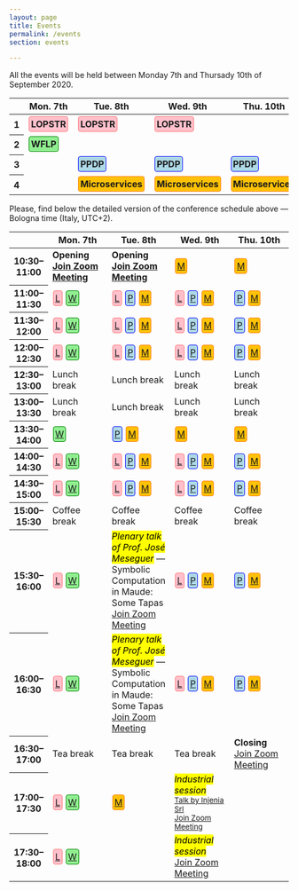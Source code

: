 ```yaml
---
layout: page
title: Events
permalink: /events
section: events

---
```


All the events will be held between Monday 7th and Thursady 10th of September 2020.

<table class="table table-responsive-sm table-hover text-center">
    <thead>
        <tr>
            <th scope="row"></th>
            <th scope="col">Mon. 7th</th>
            <th scope="col">Tue. 8th</th>
            <th scope="col">Wed. 9th</th>
            <th scope="col">Thu. 10th</th>
        </tr>
    </thead>
    <tbody>
        <tr>
            <th scope="row">1</th>
            <td><a href="https://nms.kcl.ac.uk/maribel.fernandez/LOPSTR2020/"><span class="lopstr"><strong>LOPSTR</strong></span></a></td>
            <td><a href="https://nms.kcl.ac.uk/maribel.fernandez/LOPSTR2020/"><span class="lopstr"><strong>LOPSTR</strong></span></a></td>
            <td><a href="https://nms.kcl.ac.uk/maribel.fernandez/LOPSTR2020/"><span class="lopstr"><strong>LOPSTR</strong></span></a></td>
            <td></td>
        </tr>
        <tr>
            <th scope="row">2</th>
            <td><a href="http://helm.cs.unibo.it/wflp2020/"><span class="wflp"><strong>WFLP</strong></span></a></td>
            <td></td>
            <td></td>
            <td></td>
        </tr>
        <tr>
            <th scope="row">3</th>
            <td></td>
            <td><a href="http://www.cse.chalmers.se/~abela/ppdp20/"><span class="ppdp"><strong>PPDP</strong></span></a></td>
            <td><a href="http://www.cse.chalmers.se/~abela/ppdp20/"><span class="ppdp"><strong>PPDP</strong></span></a></td>
            <td><a href="http://www.cse.chalmers.se/~abela/ppdp20/"><span class="ppdp"><strong>PPDP</strong></span></a></td>
        </tr>
        <tr>
            <th scope="row">4</th>
            <td></td>
            <td><a href="https://www.conf-micro.services/2020/"><span class="microservices"><strong>Microservices</strong></span></a></td>
            <td><a href="https://www.conf-micro.services/2020/"><span class="microservices"><strong>Microservices</strong></span></a></td>
            <td><a href="https://www.conf-micro.services/2020/"><span class="microservices"><strong>Microservices</strong></span></a></td>
        </tr>
    </tbody>
</table>

<p class="my-5">
Please, find below the detailed version of the conference schedule
above &mdash; Bologna time (Italy, UTC+2).
</p>

<style>
.lopstr {
    border: 1px solid #ff7676;
    border-radius: 4px;
    padding: 3px;
    background-color: pink;
    display: inline-block;
    margin: 1px;
}
.wflp {
    border: 1px solid green;
    border-radius: 4px;
    padding: 3px;
    background-color: lightgreen;
    display: inline-block;
    margin: 1px;
}
.ppdp {
    border: 1px solid blue;
    border-radius: 4px;
    padding: 3px;
    background-color: lightblue;
    display: inline-block;
    margin: 1px;
}
.microservices {
    border: 1px solid #fd7e14;
    border-radius: 4px;
    padding: 3px;
    background-color: #ffc107;
    display: inline-block;
    margin: 1px;
}
.detailed-program td {
    width: 22%;
}
.detailed-program tr {
    width: 22%;
}
.legend {
    margin-right: 20px;
}
</style>

<table class="table table-responsive-sm table-hover text-center small detailed-program">
    <thead>
        <tr>
            <th scope="row" class="small"></th>
            <th scope="col">Mon. 7th</th>
            <th scope="col">Tue. 8th</th>
            <th scope="col">Wed. 9th</th>
            <th scope="col">Thu. 10th</th>
        </tr>
    </thead>
    <tbody>
        <tr>
            <th scope="row" class="small">10:30&ndash;11:00</th>
            <td class="text-info"><strong>Opening<br /><a class="small" href="https://us02web.zoom.us/j/81221846281?pwd=ZVBKTlhzZkZXOXRaZjA3dU9zY0NYZz09">Join Zoom Meeting</a></strong></td>
            <td class="text-info"><strong>Opening<br /><a class="small" href="https://us02web.zoom.us/j/86542328968?pwd=U0k0M2hLUGJHME1BcjlLdCsza2ljdz09">Join Zoom Meeting</a></strong></td>
            <td class="text-normal"><span class="microservices"><a href="https://us02web.zoom.us/j/86014911483?pwd=WW1UWFRPaWF3VVc2c0RRdHBFam1Gdz09" title="Join Zoom Meeting">M</a></span></td>
            <td class="text-normal"><span class="microservices"><a href="https://us02web.zoom.us/j/85692687858?pwd=bDljemJ4aEZJYnJZRlVCTy8xd29PUT09" title="Join Zoom Meeting">M</a></span></td>
        </tr>
        <tr>
            <th scope="row" class="small">11:00&ndash;11:30</th>
            <td class="text-normal"><span class="lopstr"><a href="https://us02web.zoom.us/j/84882509637?pwd=d0VJeS9vR0dpc0FxZTZDUDgzcTlkdz09" title="Join Zoom Meeting">L</a></span> <span class="wflp"><a href="https://us02web.zoom.us/j/83049802627?pwd=ZVpIOXpKaVRoQjQ0NDd0bkxWUDFBZz09" title="Join Zoom Meeting">W</a></span></td>
            <td class="text-normal"><span class="lopstr"><a href="https://us02web.zoom.us/j/85366847417?pwd=dGN4RW12aDgvOHZjMzBTQlQrUGhEdz09" title="Join Zoom Meeting">L</a></span> <span class="ppdp"><a href="https://us02web.zoom.us/j/86767609272?pwd=VG4wL3VFQ2phdnphUGRiaHhEbWVEdz09" title="Join Zoom Meeting">P</a></span> <span class="microservices"><a href="https://us02web.zoom.us/j/89239568074?pwd=N1B0RWJCMmJaQnlWRkhpSWhYbktiQT09" title="Join Zoom Meeting">M</a></span></td>
            <td class="text-normal"><span class="lopstr"><a href="https://us02web.zoom.us/j/83482470471?pwd=Y1NRVXdoSVVvcjYxRjV6K0NKYUlWQT09" title="Join Zoom Meeting">L</a></span> <span class="ppdp"><a href="https://us02web.zoom.us/j/81399935888?pwd=K01uaFQ5WWI1MHdSNUhkVjJhZWorUT09" title="Join Zoom Meeting">P</a></span> <span class="microservices"><a href="https://us02web.zoom.us/j/86014911483?pwd=WW1UWFRPaWF3VVc2c0RRdHBFam1Gdz09" title="Join Zoom Meeting">M</a></span></td>
            <td class="text-normal"><span class="ppdp"><a href="https://us02web.zoom.us/j/88941123167?pwd=dDBnRS8vZVhtNkJ2aXB5MXdMNHhXZz09" title="Join Zoom Meeting">P</a></span> <span class="microservices"><a href="https://us02web.zoom.us/j/85692687858?pwd=bDljemJ4aEZJYnJZRlVCTy8xd29PUT09" title="Join Zoom Meeting">M</a></span></td>
        </tr>
        <tr>
            <th scope="row" class="small">11:30&ndash;12:00</th>
            <td class="text-normal"><span class="lopstr"><a href="https://us02web.zoom.us/j/84882509637?pwd=d0VJeS9vR0dpc0FxZTZDUDgzcTlkdz09" title="Join Zoom Meeting">L</a></span> <span class="wflp"><a href="https://us02web.zoom.us/j/83049802627?pwd=ZVpIOXpKaVRoQjQ0NDd0bkxWUDFBZz09" title="Join Zoom Meeting">W</a></span></td>
            <td class="text-normal"><span class="lopstr"><a href="https://us02web.zoom.us/j/85366847417?pwd=dGN4RW12aDgvOHZjMzBTQlQrUGhEdz09" title="Join Zoom Meeting">L</a></span> <span class="ppdp"><a href="https://us02web.zoom.us/j/86767609272?pwd=VG4wL3VFQ2phdnphUGRiaHhEbWVEdz09" title="Join Zoom Meeting">P</a></span> <span class="microservices"><a href="https://us02web.zoom.us/j/89239568074?pwd=N1B0RWJCMmJaQnlWRkhpSWhYbktiQT09" title="Join Zoom Meeting">M</a></span></td>
            <td class="text-normal"><span class="lopstr"><a href="https://us02web.zoom.us/j/83482470471?pwd=Y1NRVXdoSVVvcjYxRjV6K0NKYUlWQT09" title="Join Zoom Meeting">L</a></span> <span class="ppdp"><a href="https://us02web.zoom.us/j/81399935888?pwd=K01uaFQ5WWI1MHdSNUhkVjJhZWorUT09" title="Join Zoom Meeting">P</a></span> <span class="microservices"><a href="https://us02web.zoom.us/j/86014911483?pwd=WW1UWFRPaWF3VVc2c0RRdHBFam1Gdz09" title="Join Zoom Meeting">M</a></span></td>
            <td class="text-normal"><span class="ppdp"><a href="https://us02web.zoom.us/j/88941123167?pwd=dDBnRS8vZVhtNkJ2aXB5MXdMNHhXZz09" title="Join Zoom Meeting">P</a></span> <span class="microservices"><a href="https://us02web.zoom.us/j/85692687858?pwd=bDljemJ4aEZJYnJZRlVCTy8xd29PUT09" title="Join Zoom Meeting">M</a></span></td>
        </tr>
        <tr>
            <th scope="row" class="small">12:00&ndash;12:30</th>
            <td class="text-normal"><span class="lopstr"><a href="https://us02web.zoom.us/j/84882509637?pwd=d0VJeS9vR0dpc0FxZTZDUDgzcTlkdz09" title="Join Zoom Meeting">L</a></span> <span class="wflp"><a href="https://us02web.zoom.us/j/83049802627?pwd=ZVpIOXpKaVRoQjQ0NDd0bkxWUDFBZz09" title="Join Zoom Meeting">W</a></span></td>
            <td class="text-normal"><span class="lopstr"><a href="https://us02web.zoom.us/j/85366847417?pwd=dGN4RW12aDgvOHZjMzBTQlQrUGhEdz09" title="Join Zoom Meeting">L</a></span> <span class="ppdp"><a href="https://us02web.zoom.us/j/86767609272?pwd=VG4wL3VFQ2phdnphUGRiaHhEbWVEdz09" title="Join Zoom Meeting">P</a></span> <span class="microservices"><a href="https://us02web.zoom.us/j/89239568074?pwd=N1B0RWJCMmJaQnlWRkhpSWhYbktiQT09" title="Join Zoom Meeting">M</a></span></td>
            <td class="text-normal"><span class="lopstr"><a href="https://us02web.zoom.us/j/83482470471?pwd=Y1NRVXdoSVVvcjYxRjV6K0NKYUlWQT09" title="Join Zoom Meeting">L</a></span> <span class="ppdp"><a href="https://us02web.zoom.us/j/81399935888?pwd=K01uaFQ5WWI1MHdSNUhkVjJhZWorUT09" title="Join Zoom Meeting">P</a></span> <span class="microservices"><a href="https://us02web.zoom.us/j/86014911483?pwd=WW1UWFRPaWF3VVc2c0RRdHBFam1Gdz09" title="Join Zoom Meeting">M</a></span></td>
            <td class="text-normal"><span class="ppdp"><a href="https://us02web.zoom.us/j/88941123167?pwd=dDBnRS8vZVhtNkJ2aXB5MXdMNHhXZz09" title="Join Zoom Meeting">P</a></span> <span class="microservices"><a href="https://us02web.zoom.us/j/85692687858?pwd=bDljemJ4aEZJYnJZRlVCTy8xd29PUT09" title="Join Zoom Meeting">M</a></span></td>
        </tr>
        <tr>
            <th scope="row" class="small">12:30&ndash;13:00</th>
            <td class="text-muted"><i class="fas fa-utensils"></i> Lunch break</td>
            <td class="text-muted"><i class="fas fa-utensils"></i> Lunch break</td>
            <td class="text-muted"><i class="fas fa-utensils"></i> Lunch break</td>
            <td class="text-muted"><i class="fas fa-utensils"></i> Lunch break</td>
        </tr>
        <tr>
            <th scope="row" class="small">13:00&ndash;13:30</th>
            <td class="text-muted"><i class="fas fa-utensils"></i> Lunch break</td>
            <td class="text-muted"><i class="fas fa-utensils"></i> Lunch break</td>
            <td class="text-muted"><i class="fas fa-utensils"></i> Lunch break</td>
            <td class="text-muted"><i class="fas fa-utensils"></i> Lunch break</td>
        </tr>
        <tr>
            <th scope="row" class="small">13:30&ndash;14:00</th>
            <td class="text-normal"><span class="wflp"><a href="https://us02web.zoom.us/j/83049802627?pwd=ZVpIOXpKaVRoQjQ0NDd0bkxWUDFBZz09" title="Join Zoom Meeting">W</a></span></td>
            <td class="text-normal"><span class="ppdp"><a href="https://us02web.zoom.us/j/86767609272?pwd=VG4wL3VFQ2phdnphUGRiaHhEbWVEdz09" title="Join Zoom Meeting">P</a></span> <span class="microservices"><a href="https://us02web.zoom.us/j/89239568074?pwd=N1B0RWJCMmJaQnlWRkhpSWhYbktiQT09" title="Join Zoom Meeting">M</a></span></td>
            <td class="text-normal"><span class="microservices"><a href="https://us02web.zoom.us/j/86014911483?pwd=WW1UWFRPaWF3VVc2c0RRdHBFam1Gdz09" title="Join Zoom Meeting">M</a></span></td>
            <td class="text-normal"><span class="microservices"><a href="https://us02web.zoom.us/j/85692687858?pwd=bDljemJ4aEZJYnJZRlVCTy8xd29PUT09" title="Join Zoom Meeting">M</a></span></td>
        </tr>
        <tr>
            <th scope="row" class="small">14:00&ndash;14:30</th>
            <td class="text-normal"><span class="lopstr"><a href="https://us02web.zoom.us/j/84882509637?pwd=d0VJeS9vR0dpc0FxZTZDUDgzcTlkdz09" title="Join Zoom Meeting">L</a></span> <span class="wflp"><a href="https://us02web.zoom.us/j/83049802627?pwd=ZVpIOXpKaVRoQjQ0NDd0bkxWUDFBZz09" title="Join Zoom Meeting">W</a></span></td>
            <td class="text-normal"><span class="lopstr"><a href="https://us02web.zoom.us/j/85366847417?pwd=dGN4RW12aDgvOHZjMzBTQlQrUGhEdz09" title="Join Zoom Meeting">L</a></span> <span class="ppdp"><a href="https://us02web.zoom.us/j/86767609272?pwd=VG4wL3VFQ2phdnphUGRiaHhEbWVEdz09" title="Join Zoom Meeting">P</a></span> <span class="microservices"><a href="https://us02web.zoom.us/j/89239568074?pwd=N1B0RWJCMmJaQnlWRkhpSWhYbktiQT09" title="Join Zoom Meeting">M</a></span></td>
            <td class="text-normal"><span class="lopstr"><a href="https://us02web.zoom.us/j/83482470471?pwd=Y1NRVXdoSVVvcjYxRjV6K0NKYUlWQT09" title="Join Zoom Meeting">L</a></span> <span class="ppdp"><a href="https://us02web.zoom.us/j/81399935888?pwd=K01uaFQ5WWI1MHdSNUhkVjJhZWorUT09" title="Join Zoom Meeting">P</a></span> <span class="microservices"><a href="https://us02web.zoom.us/j/86014911483?pwd=WW1UWFRPaWF3VVc2c0RRdHBFam1Gdz09" title="Join Zoom Meeting">M</a></span></td>
            <td class="text-normal"><span class="ppdp"><a href="https://us02web.zoom.us/j/88941123167?pwd=dDBnRS8vZVhtNkJ2aXB5MXdMNHhXZz09" title="Join Zoom Meeting">P</a></span> <span class="microservices"><a href="https://us02web.zoom.us/j/85692687858?pwd=bDljemJ4aEZJYnJZRlVCTy8xd29PUT09" title="Join Zoom Meeting">M</a></span></td>
        </tr>
        <tr>
            <th scope="row" class="small">14:30&ndash;15:00</th>
            <td class="text-normal"><span class="lopstr"><a href="https://us02web.zoom.us/j/84882509637?pwd=d0VJeS9vR0dpc0FxZTZDUDgzcTlkdz09" title="Join Zoom Meeting">L</a></span> <span class="wflp"><a href="https://us02web.zoom.us/j/83049802627?pwd=ZVpIOXpKaVRoQjQ0NDd0bkxWUDFBZz09" title="Join Zoom Meeting">W</a></span></td>
            <td class="text-normal"><span class="lopstr"><a href="https://us02web.zoom.us/j/85366847417?pwd=dGN4RW12aDgvOHZjMzBTQlQrUGhEdz09" title="Join Zoom Meeting">L</a></span> <span class="ppdp"><a href="https://us02web.zoom.us/j/86767609272?pwd=VG4wL3VFQ2phdnphUGRiaHhEbWVEdz09" title="Join Zoom Meeting">P</a></span> <span class="microservices"><a href="https://us02web.zoom.us/j/89239568074?pwd=N1B0RWJCMmJaQnlWRkhpSWhYbktiQT09" title="Join Zoom Meeting">M</a></span></td>
            <td class="text-normal"><span class="lopstr"><a href="https://us02web.zoom.us/j/83482470471?pwd=Y1NRVXdoSVVvcjYxRjV6K0NKYUlWQT09" title="Join Zoom Meeting">L</a></span> <span class="ppdp"><a href="https://us02web.zoom.us/j/81399935888?pwd=K01uaFQ5WWI1MHdSNUhkVjJhZWorUT09" title="Join Zoom Meeting">P</a></span> <span class="microservices"><a href="https://us02web.zoom.us/j/86014911483?pwd=WW1UWFRPaWF3VVc2c0RRdHBFam1Gdz09" title="Join Zoom Meeting">M</a></span></td>
            <td class="text-normal"><span class="ppdp"><a href="https://us02web.zoom.us/j/88941123167?pwd=dDBnRS8vZVhtNkJ2aXB5MXdMNHhXZz09" title="Join Zoom Meeting">P</a></span> <span class="microservices"><a href="https://us02web.zoom.us/j/85692687858?pwd=bDljemJ4aEZJYnJZRlVCTy8xd29PUT09" title="Join Zoom Meeting">M</a></span></td>
        </tr>
        <tr>
            <th scope="row" class="small">15:00&ndash;15:30</th>
            <td class="text-muted"><i class="fas fa-coffee"></i> Coffee break</td>
            <td class="text-muted"><i class="fas fa-coffee"></i> Coffee break</td>
            <td class="text-muted"><i class="fas fa-coffee"></i> Coffee break</td>
            <td class="text-muted"><i class="fas fa-coffee"></i> Coffee break</td>
        </tr>
        <tr>
            <th scope="row" class="small">15:30&ndash;16:00</th>
            <td class="text-normal"><span class="lopstr"><a href="https://us02web.zoom.us/j/84882509637?pwd=d0VJeS9vR0dpc0FxZTZDUDgzcTlkdz09" title="Join Zoom Meeting">L</a></span> <span class="wflp"><a href="https://us02web.zoom.us/j/83049802627?pwd=ZVpIOXpKaVRoQjQ0NDd0bkxWUDFBZz09" title="Join Zoom Meeting">W</a></span></td>
            <td><span class="text-muted"><mark><i>Plenary talk of Prof. José Meseguer</i></mark> &mdash; Symbolic Computation in Maude: Some Tapas</span><br /><a class="small" href="https://us02web.zoom.us/j/87520565562?pwd=dVZsTDdsVG16NkJZUi9JeUFRTlk1Zz09">Join Zoom Meeting</a></td>
            <td class="text-normal"><span class="lopstr"><a href="https://us02web.zoom.us/j/83482470471?pwd=Y1NRVXdoSVVvcjYxRjV6K0NKYUlWQT09" title="Join Zoom Meeting">L</a></span> <span class="ppdp"><a href="https://us02web.zoom.us/j/81399935888?pwd=K01uaFQ5WWI1MHdSNUhkVjJhZWorUT09" title="Join Zoom Meeting">P</a></span> <span class="microservices"><a href="https://us02web.zoom.us/j/86014911483?pwd=WW1UWFRPaWF3VVc2c0RRdHBFam1Gdz09" title="Join Zoom Meeting">M</a></span></td>
            <td class="text-normal"><span class="ppdp"><a href="https://us02web.zoom.us/j/88941123167?pwd=dDBnRS8vZVhtNkJ2aXB5MXdMNHhXZz09" title="Join Zoom Meeting">P</a></span> <span class="microservices"><a href="https://us02web.zoom.us/j/85692687858?pwd=bDljemJ4aEZJYnJZRlVCTy8xd29PUT09" title="Join Zoom Meeting">M</a></span></td>
        </tr>
        <tr>
            <th scope="row" class="small">16:00&ndash;16:30</th>
            <td class="text-normal"><span class="lopstr"><a href="https://us02web.zoom.us/j/84882509637?pwd=d0VJeS9vR0dpc0FxZTZDUDgzcTlkdz09" title="Join Zoom Meeting">L</a></span> <span class="wflp"><a href="https://us02web.zoom.us/j/83049802627?pwd=ZVpIOXpKaVRoQjQ0NDd0bkxWUDFBZz09" title="Join Zoom Meeting">W</a></span></td>
            <td><span class="text-muted"><mark><i>Plenary talk of Prof. José Meseguer</i></mark> &mdash; Symbolic Computation in Maude: Some Tapas</span><br /><a class="small" href="https://us02web.zoom.us/j/87520565562?pwd=dVZsTDdsVG16NkJZUi9JeUFRTlk1Zz09">Join Zoom Meeting</a></td>
            <td class="text-normal"><span class="lopstr"><a href="https://us02web.zoom.us/j/83482470471?pwd=Y1NRVXdoSVVvcjYxRjV6K0NKYUlWQT09" title="Join Zoom Meeting">L</a></span> <span class="ppdp"><a href="https://us02web.zoom.us/j/81399935888?pwd=K01uaFQ5WWI1MHdSNUhkVjJhZWorUT09" title="Join Zoom Meeting">P</a></span> <span class="microservices"><a href="https://us02web.zoom.us/j/86014911483?pwd=WW1UWFRPaWF3VVc2c0RRdHBFam1Gdz09" title="Join Zoom Meeting">M</a></span></td>
            <td class="text-normal"><span class="ppdp"><a href="https://us02web.zoom.us/j/88941123167?pwd=dDBnRS8vZVhtNkJ2aXB5MXdMNHhXZz09" title="Join Zoom Meeting">P</a></span> <span class="microservices"><a href="https://us02web.zoom.us/j/85692687858?pwd=bDljemJ4aEZJYnJZRlVCTy8xd29PUT09" title="Join Zoom Meeting">M</a></span></td>
        </tr>
        <tr>
            <th scope="row" class="small">16:30&ndash;17:00</th>
            <td class="text-muted"><i class="fas fa-mug-hot"></i> Tea break</td>
            <td class="text-muted"><i class="fas fa-mug-hot"></i> Tea break</td>
            <td class="text-muted"><i class="fas fa-mug-hot"></i> Tea break</td>
            <td class="text-info"><strong>Closing</strong><br /><a class="small" href="https://us02web.zoom.us/j/84826681922?pwd=N2RVc2JJU0RiTnNBTW5ldmJpODZtQT09">Join Zoom Meeting</a></td>
        </tr>
        <tr>
            <th scope="row" class="small">17:00&ndash;17:30</th>
            <td class="text-normal"><span class="lopstr"><a href="https://us02web.zoom.us/j/84882509637?pwd=d0VJeS9vR0dpc0FxZTZDUDgzcTlkdz09" title="Join Zoom Meeting">L</a></span> <span class="wflp"><a href="https://us02web.zoom.us/j/83049802627?pwd=ZVpIOXpKaVRoQjQ0NDd0bkxWUDFBZz09" title="Join Zoom Meeting">W</a></span></td>
            <td class="text-normal"><span class="microservices"><a href="https://us02web.zoom.us/j/89239568074?pwd=N1B0RWJCMmJaQnlWRkhpSWhYbktiQT09" title="Join Zoom Meeting">M</a></span></td>
            <td>
            <span class="text-muted">
            <mark><i>
            Industrial session
            </i>
            </mark>
            <small>
            <br />
            <a href="/industrial-session.html#injenia">
            Talk by Injenia Srl
            </a>
            <br />
            <a href="https://us02web.zoom.us/j/81483955846?pwd=d1NYZHZNUngvbHN2OGFDaE5wZWxZUT09">Join Zoom Meeting</a>
            </small>
            </span>
            </td>
            <td></td>
        </tr>
        <tr>
            <th scope="row" class="small">17:30&ndash;18:00</th>
            <td class="text-normal"><span class="lopstr"><a href="https://us02web.zoom.us/j/84882509637?pwd=d0VJeS9vR0dpc0FxZTZDUDgzcTlkdz09" title="Join Zoom Meeting">L</a></span> <span class="wflp"><a href="https://us02web.zoom.us/j/83049802627?pwd=ZVpIOXpKaVRoQjQ0NDd0bkxWUDFBZz09" title="Join Zoom Meeting">W</a></span></td>
            <td></td>
            <td>
            <span class="text-muted">
            <mark><i>
            Industrial session
            </i>
            </mark>
            </span>
            <br /><a class="small" href="https://us02web.zoom.us/j/81483955846?pwd=d1NYZHZNUngvbHN2OGFDaE5wZWxZUT09">Join Zoom Meeting</a></td>
            <td></td>
        </tr>
    </tbody>
</table>
